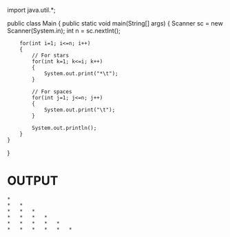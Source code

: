 import java.util.*;

public class Main 
{
    public static void main(String[] args) 
    {
        Scanner sc = new Scanner(System.in);
        int n = sc.nextInt();
        
        for(int i=1; i<=n; i++)
        {
            // For stars
            for(int k=1; k<=i; k++)
            {
                System.out.print("*\t");
            }

            // For spaces
            for(int j=1; j<=n; j++)
            {
                System.out.print("\t");
            }
           
            System.out.println();
        }
    }  
}



# OUTPUT

```
*							
*	*							
*	*	*							
*	*	*	*							
*	*	*	*	*							
*	*	*	*	*	*	
```
